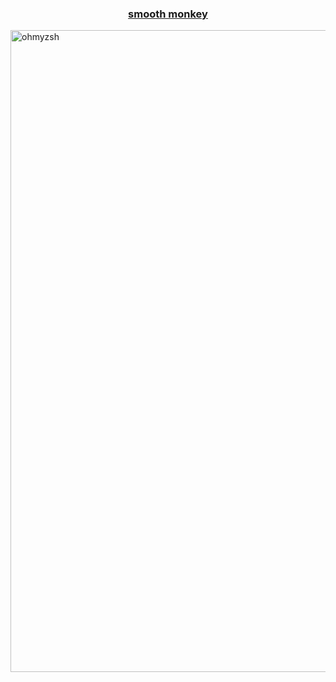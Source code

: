 <h3 align="center"><a href="https://github.com/sebastianpulido/oh-my-zsh">smooth monkey</a></h3>

<img width="1027" alt="ohmyzsh" src="https://user-images.githubusercontent.com/17438047/116856820-1a5aaf80-ac3f-11eb-9320-24b563c7b16b.png">

